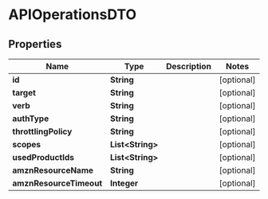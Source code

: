 
# APIOperationsDTO

## Properties
Name | Type | Description | Notes
------------ | ------------- | ------------- | -------------
**id** | **String** |  |  [optional]
**target** | **String** |  |  [optional]
**verb** | **String** |  |  [optional]
**authType** | **String** |  |  [optional]
**throttlingPolicy** | **String** |  |  [optional]
**scopes** | **List&lt;String&gt;** |  |  [optional]
**usedProductIds** | **List&lt;String&gt;** |  |  [optional]
**amznResourceName** | **String** |  |  [optional]
**amznResourceTimeout** | **Integer** |  |  [optional]



